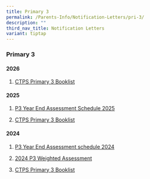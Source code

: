```yaml
---
title: Primary 3
permalink: /Parents-Info/Notification-Letters/pri-3/
description: ""
third_nav_title: Notification Letters
variant: tiptap
---
```

<h3>Primary 3</h3>
<h4>2026</h4>
<ol data-tight="true" class="tight">
<li>
<p><a href="/files/2026/CTPS__P3.pdf" rel="noopener nofollow" target="_blank">CTPS Primary 3 Booklist</a>
</p>
</li>
</ol>
<h4>2025</h4>
<ol data-tight="true" class="tight">
<li>
<p><a href="/files/2025/P3_Notification_on_YEA_dates_2025.pdf" rel="noopener nofollow" target="_blank">P3 Year End Assessment Schedule 2025</a>
</p>
</li>
<li>
<p><a href="/files/2025/P3.pdf" rel="noopener nofollow" target="_blank">CTPS Primary 3 Booklist</a>
</p>
</li>
</ol>
<h4>2024</h4>
<ol data-tight="true" class="tight">
<li>
<p><a href="/files/2024/P3_Notification_on_YEA_dates_2024.pdf" rel="noopener noreferrer nofollow" target="_blank">P3 Year End Assessment schedule 2024</a>
</p>
</li>
<li>
<p><a href="/files/2024/2024_Formal_Assessment_for_Primary_3__Parent_s_Notification__1.pdf" rel="noopener noreferrer nofollow" target="_blank">2024 P3 Weighted Assessment</a>
</p>
</li>
<li>
<p><a href="/files/2024/P3_booklist_2024.pdf" rel="noopener noreferrer nofollow" target="_blank">CTPS Primary 3 Booklist</a>
</p>
</li>
</ol>
<h4></h4>
<p></p>